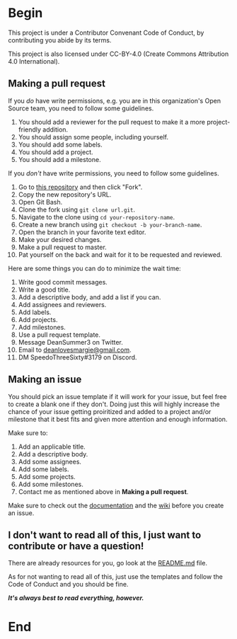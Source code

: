 
# Begin

This project is under a Contributor Convenant Code of Conduct, by contributing you abide by its terms.

This project is also licensed under CC-BY-4.0 (Create Commons Attribution 4.0 International).

## Making a pull request

If you *do* have write permissions, e.g. you are in this organization's Open Source team, you need to follow some guidelines.

1. You should add a reviewer for the pull request to make it a more project-friendly addition. 
1. You should assign some people, including yourself.
1. You should add some labels.
1. You should add a project.
1. You should add a milestone.

If you *don't* have write permissions, you need to follow some guidelines.

1. Go to [this repository](https://github.com/efficiency-org/leo-discord-bot) and then click "Fork".
1. Copy the new repository's URL.
1. Open Git Bash.
1. Clone the fork using `git clone url.git`.
1. Navigate to the clone using `cd your-repository-name`.
1. Create a new branch using `git checkout -b your-branch-name`.
1. Open the branch in your favorite text editor.
1. Make your desired changes. 
1. Make a pull request to master.
1. Pat yourself on the back and wait for it to be requested and reviewed.

Here are some things you can do to minimize the wait time:

1. Write good commit messages.
1. Write a good title.
1. Add a descriptive body, and add a list if you can.
1. Add assignees and reviewers.
1. Add labels.
1. Add projects.
1. Add milestones.
1. Use a pull request template.
1. Message DeanSummer3 on Twitter. 
1. Email to deanlovesmargie@gmail.com.
1. DM SpeedoThreeSixty#3179 on Discord.

## Making an issue

You should pick an issue template if it will work for your issue, but feel free to create a blank one if they don't. Doing just this will highly increase the chance of your issue getting proiritized and added to a project and/or milestone that it best fits and given more attention and enough information.

Make sure to:

1. Add an applicable title.
1. Add a descriptive body.
1. Add some assignees.
1. Add some labels.
1. Add some projects.
1. Add some milestones.
1. Contact me as mentioned above in **Making a pull request**.

Make sure to check out the [documentation](https://efficiency-org.github.io/leo-discord-bot) and the [wiki](https://github.com/efficiency-org/leo-discord-bot/wiki) before you create an issue.

## I don't want to read all of this, I just want to contribute or have a question!

There are already resources for you, go look at the [README.md](README.md) file.

As for not wanting to read all of this, just use the templates and follow the Code of Conduct and you should be fine.

***It's always best to read everything, however.***

# End
